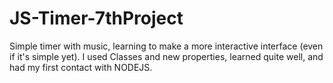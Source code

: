 # JS-Timer-7thProject
Simple timer with music, learning to make a more interactive interface (even if it's simple yet). I used Classes and new properties, learned quite well, and had my first contact with NODEJS.
